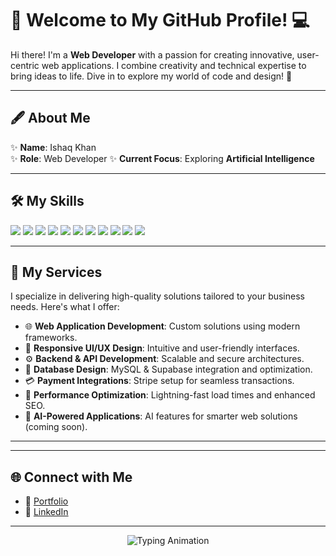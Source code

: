 # 🌟 Welcome to My GitHub Profile! 💻  

Hi there! I'm a **Web Developer** with a passion for creating innovative, user-centric web applications. I combine creativity and technical expertise to bring ideas to life. Dive in to explore my world of code and design! 🚀  

---

## 🖋️ About Me  
✨ **Name**: Ishaq Khan <br/>
✨ **Role**: Web Developer
✨ **Current Focus**: Exploring **Artificial Intelligence**  

---

## 🛠️ My Skills  
<p>
  <img src="https://img.shields.io/badge/-HTML-E34F26?logo=html5&logoColor=white&style=flat-square">
  <img src="https://img.shields.io/badge/-CSS-1572B6?logo=css3&logoColor=white&style=flat-square">
  <img src="https://img.shields.io/badge/-TailwindCSS-06B6D4?logo=tailwindcss&logoColor=white&style=flat-square">
  <img src="https://img.shields.io/badge/-JavaScript-F7DF1E?logo=javascript&logoColor=black&style=flat-square">
  <img src="https://img.shields.io/badge/-TypeScript-007ACC?logo=typescript&logoColor=white&style=flat-square">
  <img src="https://img.shields.io/badge/-ReactJS-61DAFB?logo=react&logoColor=black&style=flat-square">
  <img src="https://img.shields.io/badge/-NextJS-000000?logo=next.js&logoColor=white&style=flat-square">
  <img src="https://img.shields.io/badge/-NodeJS-339933?logo=node.js&logoColor=white&style=flat-square">
  <img src="https://img.shields.io/badge/-GraphQL-E10098?logo=graphql&logoColor=white&style=flat-square">
  <img src="https://img.shields.io/badge/-Python-3776AB?logo=python&logoColor=white&style=flat-square">
  <img src="https://img.shields.io/badge/-Stripe-008CDD?logo=stripe&logoColor=white&style=flat-square">
</p>

---

## 💼 My Services  
I specialize in delivering high-quality solutions tailored to your business needs. Here's what I offer:  
- 🌐 **Web Application Development**: Custom solutions using modern frameworks.  
- 📱 **Responsive UI/UX Design**: Intuitive and user-friendly interfaces.  
- ⚙️ **Backend & API Development**: Scalable and secure architectures.  
- 💾 **Database Design**: MySQL & Supabase integration and optimization.  
- 💳 **Payment Integrations**: Stripe setup for seamless transactions.  
- 🚀 **Performance Optimization**: Lightning-fast load times and enhanced SEO.  
- 🤖 **AI-Powered Applications**: AI features for smarter web solutions (coming soon).  

---

---

## 🌐 Connect with Me  

- 🚀 [Portfolio]((https://ishaq-khan.netlify.app/))
- 💬 [LinkedIn]((https://www.linkedin.com/in/ishaq-k/))  

---

<p align="center">  
  <img src="https://readme-typing-svg.herokuapp.com?font=Fira+Code&size=20&duration=2000&pause=1000&color=3B82F6&center=true&vCenter=true&width=450&lines=I+Love+Creating+Web+Solutions!;Exploring+the+World+of+AI;Open+to+Exciting+Collaborations!" alt="Typing Animation">  
</p>


